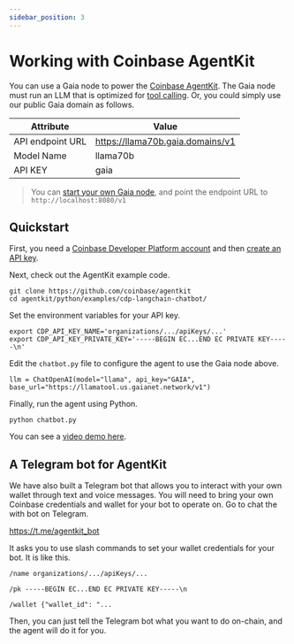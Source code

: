 ```yaml
---
sidebar_position: 3
---
```


# Working with Coinbase AgentKit

You can use a Gaia node to power the [Coinbase AgentKit](https://github.com/coinbase/agentkit).
The Gaia node must run an LLM that is optimized for [tool calling](tool-call.md). 
Or, you could simply use our public Gaia domain as follows.

| Attribute | Value |
|-----|--------|
| API endpoint URL | https://llama70b.gaia.domains/v1 |
| Model Name | llama70b |
| API KEY | gaia |

> You can [start your own Gaia node](https://github.com/GaiaNet-AI/node-configs/tree/main/llama-3.3-70b-instruct), and point the endpoint URL to `http://localhost:8080/v1`

## Quickstart

First, you need a [Coinbase Developer Platform account](https://www.coinbase.com/developer-platform) and then [create an API key](https://docs.cdp.coinbase.com/advanced-trade/docs/auth/#creating-api-keys).

Next, check out the AgentKit example code.

```
git clone https://github.com/coinbase/agentkit
cd agentkit/python/examples/cdp-langchain-chatbot/
```

Set the environment variables for your API key.

```
export CDP_API_KEY_NAME='organizations/.../apiKeys/...'
export CDP_API_KEY_PRIVATE_KEY='-----BEGIN EC...END EC PRIVATE KEY-----\n'
```

Edit the `chatbot.py` file to configure the agent to use the Gaia node above.

```
llm = ChatOpenAI(model="llama", api_key="GAIA", base_url="https://llamatool.us.gaianet.network/v1")
```

Finally, run the agent using Python.

```
python chatbot.py
```

You can see a [video demo here](https://x.com/juntao/status/1858634152599224828).


## A Telegram bot for AgentKit

We have also built a Telegram bot that allows you to interact with your own wallet through text and voice messages.
You will need to bring your own Coinbase credentials and wallet for your bot to operate on.
Go to chat the with bot on Telegram.

https://t.me/agentkit_bot

It asks you to use slash commands to set your wallet credentials for your bot.
It is like this.

```
/name organizations/.../apiKeys/...

/pk -----BEGIN EC...END EC PRIVATE KEY-----\n

/wallet {"wallet_id": "...
```

Then, you can just tell the Telegram bot what you want to do on-chain, and the agent will do it for you.
